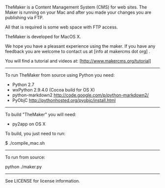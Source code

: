 TheMaker is a Content Management System (CMS) for web sites. 
The Maker is running on your Mac and after you made your changes you 
are publishing via FTP. 

All that is required is some web space with FTP access.

TheMaker is developed for MacOS X.
	
We hope you have a pleasant experience using the maker. If you have any feedback
you are welcome to contact us at [info at makercms dot org] .
   
You will find a tutorial and videos at: [http://www.makercms.org/tutorial]

__________________________________________

To run TheMaker from source using Python you need:

+ Python 2.7 
+ wxPython 2.9.4.0 (Cocoa build for OS X) 
+ python-markdown2 http://code.google.com/p/python-markdown2/  
+ PyObjC http://pythonhosted.org/pyobjc/install.html

------------------------------------------

To build "TheMaker" you will need:

- py2app on OS X

To build, you just need to run: 

$ ./compile_mac.sh

--------------------------------------------

To run from source:

python ./maker.py

____________________________________________

See LICENSE for license information.



